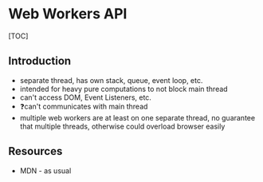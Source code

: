 # Web Workers API

[TOC]



## Introduction

<!-- ToDo: Finish -->

- separate thread, has own stack, queue, event loop, etc.
- intended for heavy pure computations to not block main thread
- can't access DOM, Event Listeners, etc.
- ❓can't communicates with main thread
- multiple web workers are at least on one separate thread, no guarantee that multiple threads, otherwise could overload browser easily



## Resources

- MDN - as usual